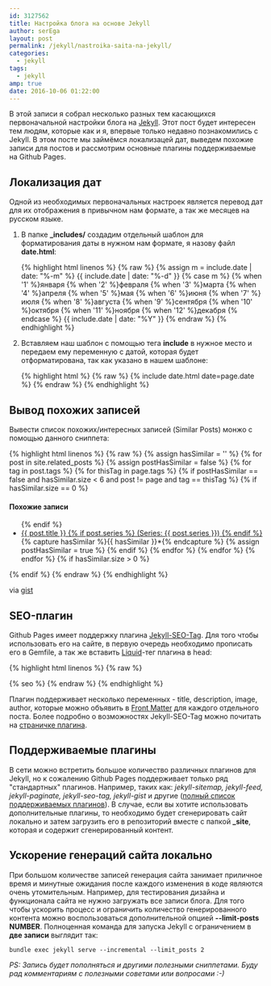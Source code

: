 ```yaml
---
id: 3127562
title: Настройка блога на основе Jekyll
author: serEga
layout: post
permalink: /jekyll/nastroika-saita-na-jekyll/
categories:
  - jekyll
tags:
  - jekyll
amp: true
date: 2016-10-06 01:22:00
---
```


В этой записи я собрал несколько разных тем касающихся первоначальной настройки блога на [Jekyll](http://jekyllrb.com). Этот пост будет интересен тем людям, которые как и я, впервые только недавно познакомились с Jekyll. В этом посте мы займёмся локализацей дат, выведем похожие записи для постов и рассмотрим основные плагины поддерживаемые на Github Pages.

## Локализация дат
Одной из необходимых первоначальных настроек является перевод дат для их отображения в привычном нам формате, а так же месяцев на русском языке.

1. В папке **_includes/** создадим отдельный шаблон для форматирования даты в нужном нам формате, я назову файл **date.html**:

	{% highlight html linenos %}
	{% raw %}
	{% assign m = include.date | date: "%-m" %}
	{{ include.date | date: "%-d" }}
	{% case m %}
	  {% when '1' %}января
	  {% when '2' %}февраля
	  {% when '3' %}марта
	  {% when '4' %}апреля
	  {% when '5' %}мая
	  {% when '6' %}июня
	  {% when '7' %}июля
	  {% when '8' %}августа
	  {% when '9' %}сентября
	  {% when '10' %}октября
	  {% when '11' %}ноября
	  {% when '12' %}декабря
	{% endcase %}
	{{ include.date | date: "%Y" }}
	{% endraw %}
	{% endhighlight %}

2. Вставляем наш шаблон с помощью тега **include** в нужное место и передаем ему переменную с датой, которая будет отформатирована, так как указано в нашем шаблоне:

    {% highlight html %}
    {% raw %}
	{% include date.html date=page.date %}
    {% endraw %}
	{% endhighlight %}

## Вывод похожих записей
Вывести список похожих/интересных записей (Similar Posts) монжо с помощью данного сниппета:

{% highlight html linenos %}
{% raw %}
{% assign hasSimilar = '' %}
 {% for post in site.related_posts %}
     {% assign postHasSimilar = false %}
     {% for tag in post.tags %}
         {% for thisTag in page.tags %}
             {% if postHasSimilar == false and hasSimilar.size < 6 and post != page and tag == thisTag %}
                 {% if hasSimilar.size == 0 %}
                 <h4>Похожие записи</h4>
                 <ul>
                 {% endif %}
                 <li class="relatedPost">
                     <a href="{{ site.url }}{{ post.url }}">{{ post.title }}
                     {% if post.series %}
                         (Series: {{ post.series }})
                     {% endif %}
                     </a>
                 </li>
                 {% capture hasSimilar %}{{ hasSimilar }}*{% endcapture %}
                 {% assign postHasSimilar = true %}
             {% endif %}
         {% endfor %}
     {% endfor %}
 {% endfor %}
 {% if hasSimilar.size > 0 %}
    </ul>
{% endif %}
{% endraw %}
{% endhighlight %}

via [gist](https://gist.github.com/Ovilia/ea95e762544d84f00281)

## SEO-плагин
Github Pages имеет поддержку плагина [Jekyll-SEO-Tag](https://github.com/jekyll/jekyll-seo-tag). Для того чтобы использовать его на сайте, в первую очередь необходимо прописать его в Gemfile, а так же вставить  [Liquid](https://github.com/Shopify/liquid)-тег плагина в head:

{% highlight html linenos %}
{% raw %}
<head>
    {% seo %}
</head>
{% endraw %}
{% endhighlight %}

Плагин поддерживает несколько переменных - title, description, image, author, которые можно объявить в [Front Matter](https://jekyllrb.com/docs/frontmatter/) для каждого отдельного поста. Более подробно о возможностях Jekyll-SEO-Tag можно почитать на [страничке плагина](https://github.com/jekyll/jekyll-seo-tag).

## Поддерживаемые плагины
В сети можно встретить большое количество различных плагинов для Jekyll, но к сожалению Github Pages поддерживает только ряд "стандартных" плагинов. Например, таких как: _jekyll-sitemap, jekyll-feed, jekyll-paginate, jekyll-seo-tag, jekyll-gist_ и другие ([полный список поддерживаемых плагинов](https://pages.github.com/versions/)). В случае, если вы хотите использовать дополнительные плагины, то необходимо будет сгенерировать сайт локально и затем загрузить его в репозиторий вместе с папкой **_site**, которая и содержит сгенерированный контент.

## Ускорение генераций сайта локально
При большом количестве записей генерация сайта занимает приличное время и минутные ожидания после каждого изменения в коде являются очень утомительным. Например, для тестирования дизайна и функционала сайта не нужно загружать все записи блога. Для того чтобы ускорить процесс и ограничить количество генерированного контента можно воспользоваться дополнительной опцией **--limit-posts NUMBER**. Полноценная команда для запуска Jekyll с ограничением в **две записи** выглядит так:

```
bundle exec jekyll serve --incremental --limit_posts 2
```

_PS: Запись будет пополняться и другими полезными сниппетами. Буду рад комментариям с полезными советами или вопросами :-)_
